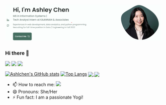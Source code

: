 # [![Header](https://raw.githubusercontent.com/ashlchen/ashlchen/main/banner-2.png)](https://ashlchen.github.io/Portfolio/)
### Hi there 👋 

![](https://img.shields.io/badge/Code-Python-informational?style=flat&logo=<LOGO_NAME>&logoColor=white&color=2bbc8a)
![](https://img.shields.io/badge/Tools-mySQL-informational?style=flat&logo=<LOGO_NAME>&logoColor=white&color=2bbc8a)
![](https://img.shields.io/badge/Tools-Docker-informational?style=flat&logo=<LOGO_NAME>&logoColor=white&color=2bbc8a)
<!--
**ashlchen/ashlchen** is a ✨ _special_ ✨ repository because its `README.md` (this file) appears on your GitHub profile.

Here are some ideas to get you started:

- 🔭 I’m currently working on ...
- 🌱 I’m currently learning ...
- 👯 I’m looking to collaborate on ...
- 🤔 I’m looking for help with ...
- 💬 Ask me about ...
- 📫 How to reach me: ...
- 😄 Pronouns: ...
- ⚡ Fun fact: ...
-->
[![Ashlchen's GitHub stats](https://github-readme-stats.vercel.app/api?username=ashlchen&theme=onedark&hide=issues&show_icons=True)](https://github.com/ashlchen/github-readme-stats)
[![Top Langs](https://github-readme-stats.vercel.app/api/top-langs/?username=ashlchen&theme=onedark&layout=compact)](https://github.com/ashlchen/github-readme-stats)
<a href="https://github.com/ashlchen/Soccer-Association-System">
  <img align="center" src="https://github-readme-stats.vercel.app/api/pin/?username=ashlchen&repo=Soccer-Association-System&theme=onedark" />
</a>
<a href="https://github.com/ashlchen/Small_Hand_Truck">
  <img align="center" src="https://github-readme-stats.vercel.app/api/pin/?username=ashlchen&repo=Small_Hand_Truck&theme=onedark" />
</a>

- 📫 How to reach me: <a href="https://www.linkedin.com/in/waylonwalker/"><img height="30" src="https://github.com/WaylonWalker/WaylonWalker/blob/main/icon/linkedin.png?raw=true"></a>
- 😄 Pronouns: She/Her
- ⚡ Fun fact: I am a passionate Yogi!
